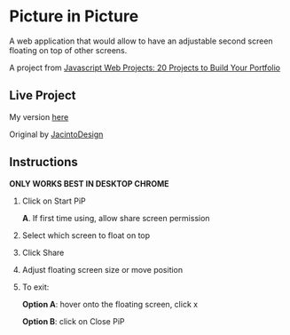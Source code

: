# Picture in Picture

A web application that would allow to have an adjustable second screen floating on top of other screens.

A project from [Javascript Web Projects: 20 Projects to Build Your Portfolio](https://academy.zerotomastery.io/p/javascript-projects)

## Live Project

My version [here](https://pic-in-pic.netlify.app/)

Original by [JacintoDesign](https://jacintodesign.github.io/picture-in-picture/)


## Instructions

**ONLY WORKS BEST IN DESKTOP CHROME**
1. Click on Start PiP

    **A**. If first time using, allow share screen permission

2. Select which screen to float on top
3. Click Share
4. Adjust floating screen size or move position
5. To exit:

    **Option A**: hover onto the floating screen, click x

    **Option B**: click on Close PiP